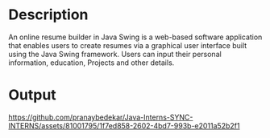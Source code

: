 # Description
An online resume builder in Java Swing is a web-based software application that enables users to create resumes via a graphical user interface built using the Java Swing framework. Users can input their personal information, education, Projects and other details.

# Output


https://github.com/pranaybedekar/Java-Interns-SYNC-INTERNS/assets/81001795/1f7ed858-2602-4bd7-993b-e2011a52b2f1

